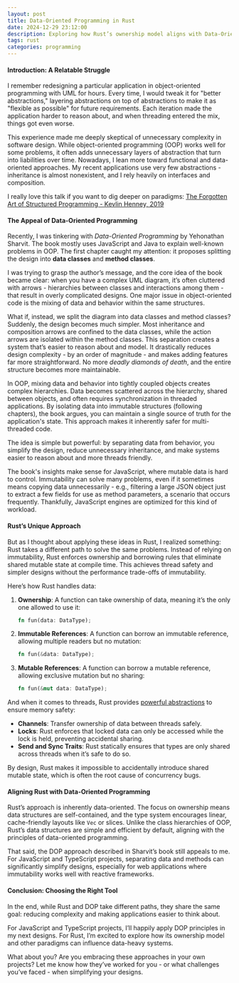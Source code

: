 ```yaml
---
layout: post
title: Data-Oriented Programming in Rust
date: 2024-12-29 23:12:00
description: Exploring how Rust’s ownership model aligns with Data-Oriented Programming principles.
tags: rust
categories: programming
---
```


#### Introduction: A Relatable Struggle  

I remember redesigning a particular application in object-oriented programming with UML for hours. Every time, I would tweak it for "better abstractions," layering abstractions on top of abstractions to make it as "flexible as possible" for future requirements. Each iteration made the application harder to reason about, and when threading entered the mix, things got even worse.

This experience made me deeply skeptical of unnecessary complexity in software design. While object-oriented programming (OOP) works well for some problems, it often adds unnecessary layers of abstraction that turn into liabilities over time. Nowadays, I lean more toward functional and data-oriented approaches. My recent applications use very few abstractions - inheritance is almost nonexistent, and I rely heavily on interfaces and composition.

I really love this talk if you want to dig deeper on paradigms: [The Forgotten Art of Structured Programming - Kevlin Henney, 2019](https://www.youtube.com/watch?v=SFv8Wm2HdNM)

#### The Appeal of Data-Oriented Programming  

Recently, I was tinkering with *Data-Oriented Programming* by Yehonathan Sharvit. The book mostly uses JavaScript and Java to explain well-known problems in OOP. The first chapter caught my attention: it proposes splitting the design into **data classes** and **method classes**.

I was trying to grasp the author’s message, and the core idea of the book became clear: when you have a complex UML diagram, it’s often cluttered with arrows - hierarchies between classes and interactions among them - that result in overly complicated designs. One major issue in object-oriented code is the mixing of data and behavior within the same structures.

What if, instead, we split the diagram into data classes and method classes? Suddenly, the design becomes much simpler. Most inheritance and composition arrows are confined to the data classes, while the action arrows are isolated within the method classes. This separation creates a system that’s easier to reason about and model. It drastically reduces design complexity - by an order of magnitude - and makes adding features far more straightforward. No more *deadly diamonds of death*, and the entire structure becomes more maintainable.

In OOP, mixing data and behavior into tightly coupled objects creates complex hierarchies. Data becomes scattered across the hierarchy, shared between objects, and often requires synchronization in threaded applications. By isolating data into immutable structures (following chapters), the book argues, you can maintain a single source of truth for the application's state. This approach makes it inherently safer for multi-threaded code.

The idea is simple but powerful: by separating data from behavior, you simplify the design, reduce unnecessary inheritance, and make systems easier to reason about and more threads friendly.

The book's insights make sense for JavaScript, where mutable data is hard to control. Immutability can solve many problems, even if it sometimes means copying data unnecessarily - e.g., filtering a large JSON object just to extract a few fields for use as method parameters, a scenario that occurs frequently. Thankfully, JavaScript engines are optimized for this kind of workload.

#### Rust’s Unique Approach  

But as I thought about applying these ideas in Rust, I realized something: Rust takes a different path to solve the same problems. Instead of relying on immutability, Rust enforces ownership and borrowing rules that eliminate shared mutable state at compile time. This achieves thread safety and simpler designs without the performance trade-offs of immutability.

Here’s how Rust handles data:
1. **Ownership**: A function can take ownership of data, meaning it’s the only one allowed to use it:
   ```rust
   fn fun(data: DataType);
   ```
2. **Immutable References**: A function can borrow an immutable reference, allowing multiple readers but no mutation:
   ```rust
   fn fun(&data: DataType);
   ```
3. **Mutable References**: A function can borrow a mutable reference, allowing exclusive mutation but no sharing:
   ```rust
   fn fun(&mut data: DataType);
   ```

And when it comes to threads, Rust provides [powerful abstractions](https://blog.rust-lang.org/2015/04/10/Fearless-Concurrency.html) to ensure memory safety:
- **Channels**: Transfer ownership of data between threads safely.
- **Locks**: Rust enforces that locked data can only be accessed while the lock is held, preventing accidental sharing.
- **Send and Sync Traits**: Rust statically ensures that types are only shared across threads when it’s safe to do so.

By design, Rust makes it impossible to accidentally introduce shared mutable state, which is often the root cause of concurrency bugs.

#### Aligning Rust with Data-Oriented Programming  

Rust’s approach is inherently data-oriented. The focus on ownership means data structures are self-contained, and the type system encourages linear, cache-friendly layouts like `Vec` or slices. Unlike the class hierarchies of OOP, Rust’s data structures are simple and efficient by default, aligning with the principles of data-oriented programming.

That said, the DOP approach described in Sharvit’s book still appeals to me. For JavaScript and TypeScript projects, separating data and methods can significantly simplify designs, especially for web applications where immutability works well with reactive frameworks.

#### Conclusion: Choosing the Right Tool  

In the end, while Rust and DOP take different paths, they share the same goal: reducing complexity and making applications easier to think about.  

For JavaScript and TypeScript projects, I’ll happily apply DOP principles in my next designs. For Rust, I’m excited to explore how its ownership model and other paradigms can influence data-heavy systems.  

What about you? Are you embracing these approaches in your own projects? Let me know how they’ve worked for you - or what challenges you’ve faced - when simplifying your designs.  
